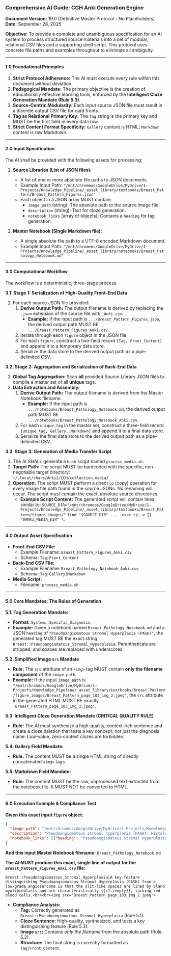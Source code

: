 ### **Comprehensive AI Guide: CCH Anki Generation Engine**

**Document Version:** 19.0 (Definitive Master Protocol - No Placeholders)
**Date:** September 28, 2025

**Objective:** To provide a complete and unambiguous specification for an AI system to process structured source materials into a set of modular, relational CSV files and a supporting shell script. This protocol uses concrete file paths and examples throughout to eliminate all ambiguity.

---
#### **1.0 Foundational Principles**

1.  **Strict Protocol Adherence:** The AI must execute every rule within this document without deviation.
2.  **Pedagogical Mandate:** The primary objective is the creation of educationally effective learning tools, enforced by the **Intelligent Cloze Generation Mandate (Rule 5.3)**.
3.  **Source-Centric Modularity:** Each input source JSON file must result in a discrete output CSV file for card fronts.
4.  **Tag as Relational Primary Key:** The `Tag` string is the primary key and MUST be the first field in every data row.
5.  **Strict Content Format Specificity:** `Gallery` content is HTML; `Markdown` content is raw Markdown.

---
#### **2.0 Input Specification**

The AI shall be provided with the following assets for processing:

1.  **Source Libraries (List of JSON files):**
    *   A list of one or more absolute file paths to JSON documents.
    *   Example Input Path: `"/mnt/chromeos/GoogleDrive/MyDrive/1-Projects/Knowledge_Pipeline/_asset_library/textbooks/Breast_Pattern/Breast_Pattern_Figures.json"`
    *   Each object in a JSON array MUST contain:
        *   `image_path` (string): The absolute path to the source image file.
        *   `description` (string): Text for cloze generation.
        *   `notebook_links` (array of objects): Contains a `heading` for tag generation.

2.  **Master Notebook (Single Markdown file):**
    *   A single absolute file path to a UTF-8 encoded Markdown document.
    *   Example Input Path: `"/mnt/chromeos/GoogleDrive/MyDrive/1-Projects/Knowledge_Pipeline/_asset_library/notebooks/Breast_Pathology_Notebook.md"`

---
#### **3.0 Computational Workflow**

The workflow is a deterministic, three-stage process.

**3.1. Stage 1: Serialization of High-Quality Front-End Data**

1.  For each source JSON file provided:
    1.  **Derive Output Path:** The output filename is derived by replacing the `.json` extension of the source file with `_Anki.csv`.
        *   **Example:** If the input path is `.../Breast_Pattern_Figures.json`, the derived output path MUST BE `.../Breast_Pattern_Figures_Anki.csv`.
    2.  Iterate through each `figure` object in the JSON file.
    3.  For each `figure`, construct a two-field record `[Tag, Front_Content]` and append it to a temporary data store.
    4.  Serialize the data store to the derived output path as a pipe-delimited CSV.

**3.2. Stage 2: Aggregation and Serialization of Back-End Data**

1.  **Global Tag Aggregation:** Scan **all** provided Source Library JSON files to compile a master set of all **unique** tags.
2.  **Data Extraction and Assembly:**
    1.  **Derive Output Path:** The output filename is derived from the Master Notebook filename.
        *   **Example:** If the input path is `.../notebooks/Breast_Pathology_Notebook.md`, the derived output path MUST BE `.../notebooks/Breast_Pathology_Notebook_Anki.csv`.
    2.  For each `unique_tag` in the master set, construct a three-field record `[unique_tag, Gallery, Markdown]` and append it to a final data store.
    3.  Serialize the final data store to the derived output path as a pipe-delimited CSV.

**3.3. Stage 3: Generation of Media Transfer Script**

1.  The AI SHALL generate a `bash` script named `process_media.sh`.
2.  **Target Path:** The script MUST be hardcoded with the specific, non-negotiable target directory: `~/.local/share/Anki2/CCH/collection.media/`
3.  **Operation:** The script MUST perform a direct `cp` (copy) operation for every image file path found in the source JSONs. No renaming will occur. The script must contain the exact, absolute source directories.
    *   **Example Script Content:** The generated script will contain lines similar to:
        `SOURCE_DIR="/mnt/chromeos/GoogleDrive/MyDrive/1-Projects/Knowledge_Pipeline/_asset_library/textbooks/Breast_Pattern/figure_images/"`
        `find "$SOURCE_DIR" ... -exec cp -v {} "$ANKI_MEDIA_DIR" \;`

---
#### **4.0 Output Asset Specification**

*   **Front-End CSV File:**
    *   Example Filename: `Breast_Pattern_Figures_Anki.csv`
    *   Schema: `Tag|Front_Content`
*   **Back-End CSV File:**
    *   Example Filename: `Breast_Pathology_Notebook_Anki.csv`
    *   Schema: `Tag|Gallery|Markdown`
*   **Media Script:**
    *   Filename: `process_media.sh`

---
#### **5.0 Core Mandates: The Rules of Generation**

**5.1. Tag Generation Mandate:**
*   **Format:** `System::Specific_Diagnosis`.
*   **Example:** Given a notebook named `Breast_Pathology_Notebook.md` and a JSON `heading` of `"Pseudoangiomatous Stromal Hyperplasia (PASH)"`, the generated tag MUST BE the exact string `Breast::Pseudoangiomatous_Stromal_Hyperplasia`. Parentheticals are stripped, and spaces are replaced with underscores.

**5.2. Simplified Image `src` Mandate**
*   **Rule:** The `src` attribute of an `<img>` tag MUST contain **only the filename component** of the `image_path`.
*   **Example:** If the input `image_path` is `"/mnt/chromeos/GoogleDrive/MyDrive/1-Projects/Knowledge_Pipeline/_asset_library/textbooks/Breast_Pattern/figure_images/Breast_Pattern_page_103_img_2.jpeg"`, the `src` attribute in the generated HTML MUST BE exactly `'Breast_Pattern_page_103_img_2.jpeg'`.

**5.3. Intelligent Cloze Generation Mandate (CRITICAL QUALITY RULE)**
*   **Rule:** The AI must synthesize a high-quality, context-rich sentence and create a cloze deletion that tests a key concept, not just the diagnosis name. Low-value, zero-context clozes are forbidden.

**5.4. Gallery Field Mandate:**
*   **Rule:** The content MUST be a single HTML string of directly concatenated `<img>` tags.

**5.5. Markdown Field Mandate:**
*   **Rule:** The content MUST be the raw, unprocessed text extracted from the notebook file. It MUST NOT be converted to HTML.

---
#### **6.0 Execution Example & Compliance Test**

**Given this exact input `figure` object:**
```json
{
  "image_path": "/mnt/chromeos/GoogleDrive/MyDrive/1-Projects/Knowledge_Pipeline/_asset_library/textbooks/Breast_Pattern/figure_images/Breast_Pattern_page_103_img_2.jpeg",
  "description": "Pseudoangiomatous stromal hyperplasia (PASH): Histologically, PASH is characterized by stromal fibroblastic cells forming complex, anastomosing slit-like spaces.",
  "notebook_links": [{"heading": "Pseudoangiomatous Stromal Hyperplasia (PASH)"}]
}
```

**And this input Master Notebook filename:**
`Breast_Pathology_Notebook.md`

**The AI MUST produce this exact, single line of output for the `Breast_Pattern_Figures_Anki.csv` file:**

`Breast::Pseudoangiomatous_Stromal_Hyperplasia|A key feature distinguishing Pseudoangiomatous Stromal Hyperplasia (PASH) from a low-grade angiosarcoma is that the slit-like spaces are lined by bland myofibroblasts and are characteristically {{c1::empty}}, lacking red blood cells.<br><br><img src='Breast_Pattern_page_103_img_2.jpeg'>`

*   **Compliance Analysis:**
    *   **Tag:** Correctly generated as `Breast::Pseudoangiomatous_Stromal_Hyperplasia` (Rule 5.1).
    *   **Cloze Sentence:** High-quality, synthesized, and tests a key distinguishing feature (Rule 5.3).
    *   **Image `src`:** Contains *only the filename* from the absolute path (Rule 5.2).
    *   **Structure:** The final string is correctly formatted as `Tag|Front_Content`.
